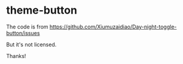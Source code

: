 # theme-button

The code is from <https://github.com/Xiumuzaidiao/Day-night-toggle-button/issues>

But it's not licensed.

Thanks!
